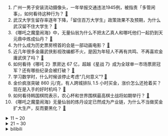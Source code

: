 1. 广州一男子安装流动摄像头，一年举报交通违法1945例，被指责「多管闲事」，如何看待这种行为？ [:link:](https://www.zhihu.com/question/11528722329)
2. 武汉大学生留存率逐年下降，「留住百万大学生」政策效果不及预期，为什么武汉留不住大学生？ [:link:](https://www.zhihu.com/question/11430521880)
3. 《哪吒之魔童闹海》中，无量仙翁为什么不把太乙真人和哪吒他们一起扔到天元鼎中炼成仙丹？ [:link:](https://www.zhihu.com/question/11208361733)
4. 为什么成为历史票房榜首的会是一部动画电影？ [:link:](https://www.zhihu.com/question/11448157018)
5. 近几年很多金庸武侠影视改编都不火，是因为年轻人不再有共鸣、不再喜欢金庸武侠了吗？ [:link:](https://www.zhihu.com/question/11425325399)
6. 如何看待《哪吒 2》票房达 67 亿，超越《星战 7》成为全球单一市场票房冠军？还有哪些纪录会被打破？ [:link:](https://www.zhihu.com/question/11564229113)
7. 学习数学时，什么时候该停止考虑“几何意义”? [:link:](https://www.zhihu.com/question/764950880)
8. 金价疯涨突破 860 元/克，有人跨城排队 1.5 小时买金，涨价怎么还抢着买？现在是入手的好时机吗？ [:link:](https://www.zhihu.com/question/11439167955)
9. 如何看待韩国棋院表示，农心杯和世界围棋最高棋士战将如期举行？ [:link:](https://www.zhihu.com/question/11540018777)
10. 《哪吒之魔童闹海》无量仙翁的炼丹设定已然成为产业链，为什么不当做奖金扩大生产，反而要黑化？ [:link:](https://www.zhihu.com/question/11144474861)
<details>
<summary>11 ~ 20</summary>

11. 小行星或在 7 年内与地球相撞，联合国首次启动《行星安全协议》，撞击概率大吗？需要怎么应对？ [:link:](https://www.zhihu.com/question/11504893195)
12. 《哪吒 2》将于 2 月 14 日北美上映，海外票房可能多少？外国观众能看懂故事情节吗？ [:link:](https://www.zhihu.com/question/11502569565)
13. 导演饺子、郭帆均在电影制作时找过海外团队，效果不及预期后由国内制作公司完成，这对国产电影有哪些启示？ [:link:](https://www.zhihu.com/question/11431618323)
14. 如何看待小米公司退出UFCS(终端快充行业协会)？ [:link:](https://www.zhihu.com/question/11483419102)
15. 明明人也是动物，为何人死后会很快发臭，而猪肉羊肉不会那么快？ [:link:](https://www.zhihu.com/question/11283823014)
16. 为什么西方用Lunar New Year 取代Chinese New Year? [:link:](https://www.zhihu.com/question/11047706645)
17. 人口经济学家梁建章称「中国已经进入物质全面充裕唯缺孩子的时期」，如何看待这种观点？ [:link:](https://www.zhihu.com/question/11335085556)
18. 特朗普称「巴以冲突结束后，加沙地带将被以色列转交给美国」，可能性有多大？加沙地带会有哪些变化？ [:link:](https://www.zhihu.com/question/11462700540)
19. 国产手机APP为什么越来越臃肿？ [:link:](https://www.zhihu.com/question/11380637888)
20. 第九届亚冬会在哈尔滨开幕，开幕式上有哪些亮点？ [:link:](https://www.zhihu.com/question/11501614595)
</details>
<details>
<summary>21 ~ 30</summary>

21. 2 月 7 日沪指重回 3300 点，超 4200 股上涨，两市成交额近 2 万亿，如何看待市场行情？ [:link:](https://www.zhihu.com/question/11502489443)
22. 既然所有的物质都将更新，人体细胞也都会更新，那记忆是如何留存的呢？ [:link:](https://www.zhihu.com/question/10270688049)
23. 《封神第二部》闻太师为什么这么忠心？ [:link:](https://www.zhihu.com/question/10817438509)
24. 寒假很短，你会给孩子报兴趣班或是辅导班吗？ [:link:](https://www.zhihu.com/question/9895937039)
25. 如何评价刘诗诗、窦骁主演的电视剧《掌心》? [:link:](https://www.zhihu.com/question/11326894198)
26. 假如《崩坏：星穹铁道》里的众多角色都成为了父亲/母亲，那么哪个角色的后代过的最舒服呢？ [:link:](https://www.zhihu.com/question/11349428924)
27. 邮政编码的存在感为什么越来越弱？ [:link:](https://www.zhihu.com/question/780990391)
28. 为什么说中年妇女容易抑郁呢？ [:link:](https://www.zhihu.com/question/8667161923)
29. 如何评价饺子导演? [:link:](https://www.zhihu.com/question/11387845955)
30. 2025年你觉得AI写作会冲击网文行业吗？ [:link:](https://www.zhihu.com/question/11320815122)
</details><details>
<summary>bilibili</summary>

</details>